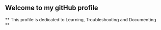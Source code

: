 ## Welcome to my gitHub profile 

** This profile is dedicated to Learning, Troubleshooting and Documenting **
